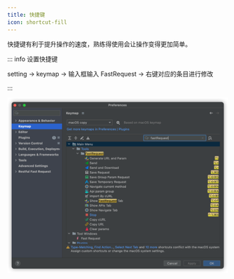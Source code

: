```yaml
---
title: 快捷键
icon: shortcut-fill
---
```


快捷键有利于提升操作的速度，熟练得使用会让操作变得更加简单。

::: info 设置快捷键

setting → keymap → 输入框输入 FastRequest → 右键对应的条目进行修改

:::

![shortcut](/img/shortcut.png)

